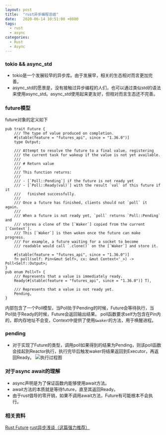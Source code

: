 ```yaml
---
layout: post
title:  "rust异步编程总结"
date:   2020-06-14 10:51:00 +0800
tags:
  - rust 
  - async
categories:
  - Rust 
  - Async
---
```


### tokio && async_std
+ tokio是一个发展较早的异步库。由于发展早，相关的生态相对而言更加完善。
+ async_std的愿景是，没有接触过异步编程的人们，也可以通过类似std的语法来使用async_std。async_std使用起来更友好，但相对而言生态还不完善。
### future模型
future对象的定义如下
```
pub trait Future {
    /// The type of value produced on completion.
    #[stable(feature = "futures_api", since = "1.36.0")]
    type Output;
​
    /// Attempt to resolve the future to a final value, registering
    /// the current task for wakeup if the value is not yet available.
    ///
    /// # Return value
    ///
    /// This function returns:
    ///
    /// - [`Poll::Pending`] if the future is not ready yet
    /// - [`Poll::Ready(val)`] with the result `val` of this future if it
    ///   finished successfully.
    ///
    /// Once a future has finished, clients should not `poll` it again.
    ///
    /// When a future is not ready yet, `poll` returns `Poll::Pending` and
    /// stores a clone of the [`Waker`] copied from the current [`Context`].
    /// This [`Waker`] is then woken once the future can make progress.
    /// For example, a future waiting for a socket to become
    /// readable would call `.clone()` on the [`Waker`] and store it.
​
    #[stable(feature = "futures_api", since = "1.36.0")]
    fn poll(self: Pin<&mut Self>, cx: &mut Context<'_>) -> Poll<Self::Output>;
}
pub enum Poll<T> {
    /// Represents that a value is immediately ready.
    Ready(#[stable(feature = "futures_api", since = "1.36.0")] T),
​
    /// Represents that a value is not ready yet.
    Pending,
}
```
内部包含了一个Poll模型，当Poll处于Pending的时候，Future会等待执行，当Poll处于Ready的时候，Future会返回输出结果。
poll函数要求self为包含在Pin内的，即内存地址不会变，Context中提供了使用`&waker`的方法，用于唤醒进程。
### pending
+ 对于实现了Future的类型，调用poll如果得到的结果为Pending，则该poll函数会挂起到Reactor执行，执行完毕后触发waker将结果返回到Executor，再返回Ready。
![执行过程图](https://pic4.zhimg.com/v2-4edc74c43d4a40c4eae9682a69f2d29c_1200x500.jpg)
### 对于async await的理解
+ async声明是为了保证函数内能够使用await方法。
+ await方法的本质就是等待future，直至其返回Ready。
+ 由于rust倡导的零开销，如果不调用await方法，Future有可能根本不会执行。
### 相关资料
[Rust Future](https://zhuanlan.zhihu.com/p/134179667)
[rust异步浅谈（这篇强力推荐）](https://zhuanlan.zhihu.com/p/112237024)